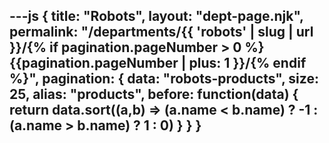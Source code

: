 ---js
{
  title: "Robots",
  layout: "dept-page.njk",
  permalink: "/departments/{{ 'robots' | slug | url }}/{% if pagination.pageNumber > 0 %}{{pagination.pageNumber | plus: 1 }}/{% endif %}",
  pagination: {
    data: "robots-products",
    size: 25,
    alias: "products",
    before: function(data) { 
      return data.sort((a,b) => (a.name < b.name) ? -1 : (a.name > b.name) ? 1 : 0)
    }
  }
}
---


